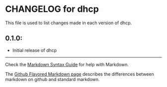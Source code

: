 # CHANGELOG for dhcp

This file is used to list changes made in each version of dhcp.

## 0.1.0:

* Initial release of dhcp

- - - 
Check the [Markdown Syntax Guide](http://daringfireball.net/projects/markdown/syntax) for help with Markdown.

The [Github Flavored Markdown page](http://github.github.com/github-flavored-markdown/) describes the differences between markdown on github and standard markdown.
